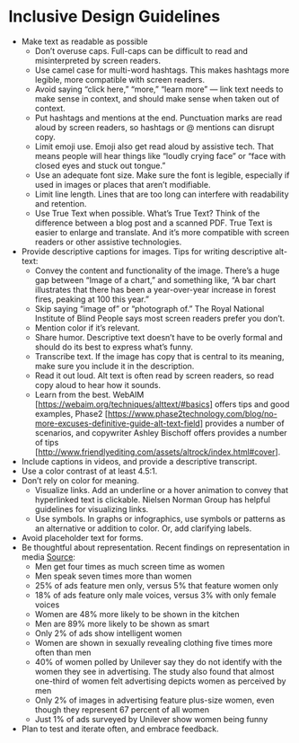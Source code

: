# Inclusive Design Guidelines

* Make text as readable as possible
  * Don’t overuse caps. Full-caps can be difficult to read and misinterpreted by screen readers.
  * Use camel case for multi-word hashtags. This makes hashtags more legible, more compatible with screen readers.
  * Avoid saying “click here,” “more,” “learn more” — link text needs to make sense in context, and should make sense when taken out of context.
  * Put hashtags and mentions at the end. Punctuation marks are read aloud by screen readers, so hashtags or @ mentions can disrupt copy.
  * Limit emoji use. Emoji also get read aloud by assistive tech. That means people will hear things like “loudly crying face” or “face with closed eyes and stuck out tongue.”
  * Use an adequate font size. Make sure the font is legible, especially if used in images or places that aren’t modifiable.
  * Limit line length. Lines that are too long can interfere with readability and retention.
  * Use True Text when possible. What’s True Text? Think of the difference between a blog post and a scanned PDF. True Text is easier to enlarge and translate. And it’s more compatible with screen readers or other assistive technologies.
* Provide descriptive captions for images. Tips for writing descriptive alt-text:
  * Convey the content and functionality of the image. There’s a huge gap between “Image of a chart,” and something like, “A bar chart illustrates that there has been a year-over-year increase in forest fires, peaking at 100 this year.”
  * Skip saying “image of” or “photograph of.” The Royal National Institute of Blind People says most screen readers prefer you don’t.
  * Mention color if it’s relevant.
  * Share humor. Descriptive text doesn’t have to be overly formal and should do its best to express what’s funny.
  * Transcribe text. If the image has copy that is central to its meaning, make sure you include it in the description.
  * Read it out loud. Alt text is often read by screen readers, so read copy aloud to hear how it sounds.
  * Learn from the best. WebAIM [https://webaim.org/techniques/alttext/#basics] offers tips and good examples, Phase2 [https://www.phase2technology.com/blog/no-more-excuses-definitive-guide-alt-text-field] provides a number of scenarios, and copywriter Ashley Bischoff offers provides a number of tips [http://www.friendlyediting.com/assets/altrock/index.html#cover].
* Include captions in videos, and provide a descriptive transcript.
* Use a color contrast of at least 4.5:1.
* Don’t rely on color for meaning.
  * Visualize links. Add an underline or a hover animation to convey that hyperlinked text is clickable. Nielsen Norman Group has helpful guidelines for visualizing links.
  * Use symbols. In graphs or infographics, use symbols or patterns as an alternative or addition to color. Or, add clarifying labels.
* Avoid placeholder text for forms.
* Be thoughtful about representation. Recent findings on representation in media [Source](https://blog.hootsuite.com/inclusive-design-social-media/):
  * Men get four times as much screen time as women
  * Men speak seven times more than women
  * 25% of ads feature men only, versus 5% that feature women only
  * 18% of ads feature only male voices, versus 3% with only female voices
  * Women are 48% more likely to be shown in the kitchen
  * Men are 89% more likely to be shown as smart
  * Only 2% of ads show intelligent women
  * Women are shown in sexually revealing clothing five times more often than men
  * 40% of women polled by Unilever say they do not identify with the women they see in advertising. The study also found that almost one-third of women felt advertising depicts women as perceived by men
  * Only 2% of images in advertising feature plus-size women, even though they represent 67 percent of all women
  * Just 1% of ads surveyed by Unilever show women being funny
* Plan to test and iterate often, and embrace feedback.
